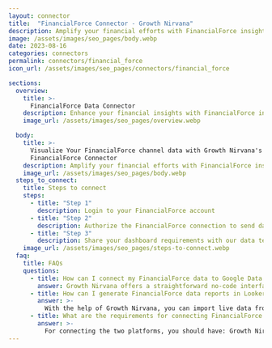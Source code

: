 ```yaml
---
layout: connector
title:  "FinancialForce Connector - Growth Nirvana"
description: Amplify your financial efforts with FinancialForce insights integrated into Looker Studio.
image: /assets/images/seo_pages/body.webp
date: 2023-08-16
categories: connectors
permalink: connectors/financial_force
icon_url: /assets/images/seo_pages/connectors/financial_force

sections:
  overview:
    title: >-
      FinancialForce Data Connector
    description: Enhance your financial insights with FinancialForce integration. Seamlessly merge financial data from FinancialForce with Looker Studio's analytical capabilities, unlocking insights that power financial strategies, forecasting accuracy, and operational excellence.
    image_url: /assets/images/seo_pages/overview.webp

  body:
    title: >-
      Visualize Your FinancialForce channel data with Growth Nirvana's
      FinancialForce Connector
    description: Amplify your financial efforts with FinancialForce insights integrated into Looker Studio.
    image_url: /assets/images/seo_pages/body.webp
  steps_to_connect:
    title: Steps to connect
    steps:
      - title: "Step 1"
        description: Login to your FinancialForce account
      - title: "Step 2"
        description: Authorize the FinancialForce connection to send data to Growth Nirvana
      - title: "Step 3"
        description: Share your dashboard requirements with our data team. We will build the report for you.
    image_url: /assets/images/seo_pages/steps-to-connect.webp
  faq:
    title: FAQs
    questions:
      - title: How can I connect my FinancialForce data to Google Data Studio/Looker Studio?
        answer: Growth Nirvana offers a straightforward no-code interface to connect to FinancialForce data sources.
      - title: How can I generate FinancialForce data reports in Looker Studio?
        answer: >-
          With the help of Growth Nirvana, you can import live data from FinancialForce into Looker Studio. These data can be viewed in charts, tables, and dashboards to generate branded reports that can be shared instantly.
      - title: What are the requirements for connecting FinancialForce and Looker Studio?
        answer: >-
          For connecting the two platforms, you should have: Growth Nirvana Account and FinancialForce Ads Account
---
```

